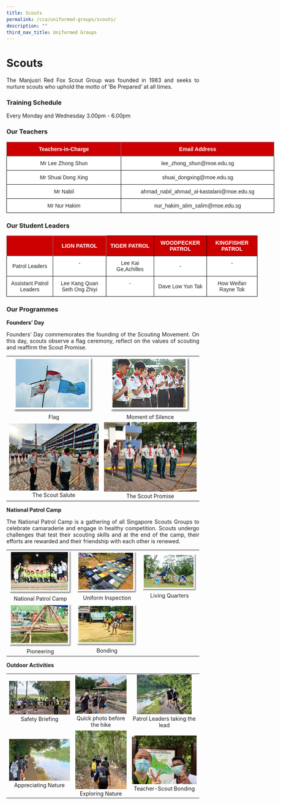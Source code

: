 ```yaml
---
title: Scouts
permalink: /cca/uniformed-groups/scouts/
description: ""
third_nav_title: Uniformed Groups
---
```

# **Scouts**

<p style="text-align: justify;">The Manjusri Red Fox Scout Group was founded in 1983 and seeks to nurture scouts who uphold the motto of ‘Be Prepared’ at all times.</p>

### **Training Schedule**

Every Monday and Wednesday&nbsp;3.00pm - 6.00pm

### **Our Teachers**

<style type="text/css">
.tg  {border-collapse:collapse;border-spacing:0;}
.tg td{border-color:black;border-style:solid;border-width:1px;font-family:Arial, sans-serif;font-size:14px;
  overflow:hidden;padding:10px 5px;word-break:normal;}
.tg th{border-color:black;border-style:solid;border-width:1px;font-family:Arial, sans-serif;font-size:14px;
  font-weight:normal;overflow:hidden;padding:10px 5px;word-break:normal;}
.tg .tg-2atv{background-color:#C00;border-color:inherit;color:#FFF;font-weight:bold;text-align:center;vertical-align:top}
.tg .tg-a3j2{background-color:#FFF;color:#222;text-align:center;vertical-align:middle}
</style>
<table class="tg" style="undefined;table-layout: fixed; width: 700px">
<colgroup>
<col style="width: 300px">
<col style="width: 400px">
</colgroup>
<thead>
  <tr>
    <th class="tg-2atv">Teachers-in-Charge</th>
    <th class="tg-2atv">Email Address</th>
  </tr>
</thead>
<tbody>
  <tr>
    <td class="tg-a3j2"><span style="color:#222;background-color:transparent"> Mr Lee Zhong Shun</span></td>
    <td class="tg-a3j2"><span style="color:#222;background-color:transparent"> lee_zhong_shun@moe.edu.sg</span></td>
  </tr>
  <tr>
    <td class="tg-a3j2"><span style="color:#222;background-color:transparent">Mr Shuai Dong Xing</span></td>
    <td class="tg-a3j2"><span style="color:#222;background-color:transparent">shuai_dongxing@moe.edu.sg</span></td>
  </tr>
  <tr>
    <td class="tg-a3j2"><span style="color:#222;background-color:transparent"> Mr Nabil</span></td>
    <td class="tg-a3j2"><span style="color:#222;background-color:transparent">ahmad_nabil_ahmad_al-kastalani@moe.edu.sg </span></td>
  </tr>
  <tr>
    <td class="tg-a3j2"><span style="color:#222;background-color:transparent"> Mr Nur Hakim</span></td>
    <td class="tg-a3j2"><span style="color:#222;background-color:transparent">nur_hakim_alim_salim@moe.edu.sg</span></td>
  </tr>
</tbody>
</table>

### **Our Student Leaders**

<style type="text/css">
.tg  {border-collapse:collapse;border-spacing:0;}
.tg td{border-color:black;border-style:solid;border-width:1px;font-family:Arial, sans-serif;font-size:14px;
  overflow:hidden;padding:10px 5px;word-break:normal;}
.tg th{border-color:black;border-style:solid;border-width:1px;font-family:Arial, sans-serif;font-size:14px;
  font-weight:normal;overflow:hidden;padding:10px 5px;word-break:normal;}
.tg .tg-4u3x{background-color:#C00;border-color:inherit;color:#FFF;font-weight:bold;text-align:center;vertical-align:middle}
.tg .tg-2atv{background-color:#C00;border-color:inherit;color:#FFF;font-weight:bold;text-align:center;vertical-align:top}
.tg .tg-bdtu{background-color:#cc0000;color:#000000;text-align:center;vertical-align:top}
.tg .tg-3lre{background-color:#FFF;color:#F00;text-align:center;vertical-align:top}
.tg .tg-jjue{background-color:#C00;color:#FFF;font-weight:bold;text-align:center;vertical-align:middle}
.tg .tg-a3j2{background-color:#FFF;color:#222;text-align:center;vertical-align:middle}
</style>
<table class="tg" style="undefined;table-layout: fixed; width: 700px">
<colgroup>
<col style="width: 121px">
<col style="width: 139px">
<col style="width: 125px">
<col style="width: 138px">
<col style="width: 132px">
</colgroup>
<thead>
  <tr>
    <th class="tg-2atv"></th>
    <th class="tg-4u3x"><span style="background-color:#C00">LION PATROL</span></th>
    <th class="tg-jjue"><span style="background-color:#C00">TIGER PATROL</span></th>
    <th class="tg-jjue">WOODPECKER PATROL</th>
    <th class="tg-bdtu"><span style="font-weight:bold;color:#FFF">KINGFISHER PATROL</span></th>
  </tr>
</thead>
<tbody>
  <tr>
    <td class="tg-a3j2"><span style="color:#222;background-color:transparent">Patrol Leaders</span></td>
    <td class="tg-3lre"><span style="color:#222;background-color:transparent">-</span></td>
    <td class="tg-3lre"><span style="color:#222;background-color:transparent">Lee Kai Ge,Achilles</span></td>
    <td class="tg-a3j2"><span style="color:#222;background-color:transparent">-</span></td>
    <td class="tg-3lre"><span style="color:#222;background-color:transparent">-</span></td>
  </tr>
  <tr>
    <td class="tg-a3j2"><span style="color:#222;background-color:transparent">Assistant Patrol Leaders</span></td>
    <td class="tg-3lre"><span style="color:#222;background-color:transparent">Lee Kang Quan<br>Seth Ong Zhiyi</span><br></td>
    <td class="tg-3lre"><span style="color:#222;background-color:transparent">-</span></td>
    <td class="tg-a3j2"><span style="color:#222;background-color:transparent">Dave Low Yun Tak</span></td>
    <td class="tg-a3j2"><span style="color:#222;background-color:transparent">How Weifan<br>Rayne Tok</span></td>
  </tr>
</tbody>
</table>

### **Our Programmes**

**Founders’ Day**

<p style="text-align: justify;">Founders’ Day commemorates the founding of the Scouting Movement. On this day, scouts observe a flag ceremony, reflect on the values of scouting and reaffirm the Scout Promise.</p>

|   |   |   
|:-:|:-:|
| ![](/images/Cca/Scouts/scouts02.png) Flag	 |   ![](/images/Cca/Scouts/scouts04.png) Moment of Silence |   
| ![](/images/Cca/Scouts/The%20Scout%20Salute.jpeg) The Scout Salute | ![](/images/Cca/Scouts/The%20Scout%20Promise.jpeg) The Scout Promise |



**National Patrol Camp**

<p style="text-align: justify;">The National Patrol Camp is a gathering of all Singapore Scouts Groups to celebrate camaraderie and engage in healthy competition. Scouts undergo challenges that test their scouting skills and at the end of the camp, their efforts are rewarded and their friendship with each other is renewed.</p>

|   |   |   |
|:-:|:-:|:-:|
|    ![](/images/Cca/Scouts/scouts05.png) National Patrol Camp	 |  ![](/images/Cca/Scouts/scouts06.png)  Uniform Inspection	 |   ![](/images/Cca/Scouts/scouts07.png) Living Quarters  |
|    ![](/images/Cca/Scouts/scouts08.png)  Pioneering |    ![](/images/Cca/Scouts/scouts09.png)  Bonding	  |   |

**Outdoor Activities**


|   |   |   |
|:-:|:-:|:-:|
|  ![](/images/Cca/Scouts/Safety%20Briefing.jpeg) Safety Briefing 	   | ![](/images/Cca/Scouts/Quick%20photo%20before%20the%20hike.jpeg)  Quick photo before the hike 	  | <img src="/images/Cca/Scouts/Patrol%20Leaders%20taking%20the%20lead.jpeg" style="width:85%">  Patrol Leaders taking the lead   |
|   ![](/images/Cca/Scouts/Appreciating%20Nature.jpeg)  Appreciating Nature | ![](/images/Cca/Scouts/Exploring%20Nature.jpeg)   Exploring Nature |  ![](/images/Cca/Scouts/Teacher-Scout%20Bonding.jpeg)   Teacher-Scout Bonding |